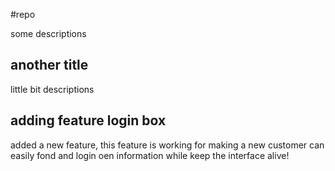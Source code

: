 #repo

some descriptions

## another title

little bit descriptions

## adding feature login box
added a new feature, this feature is working for making a 
new customer can easily fond and login oen information while keep the interface alive!